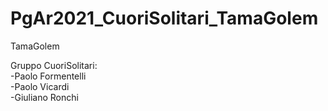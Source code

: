 # PgAr2021_CuoriSolitari_TamaGolem
TamaGolem

Gruppo CuoriSolitari: <br>
-Paolo Formentelli <br>
-Paolo Vicardi <br>
-Giuliano Ronchi
